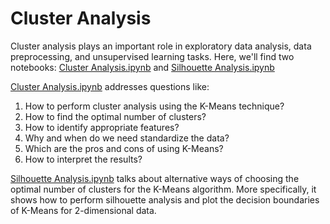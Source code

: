 # Cluster Analysis

Cluster analysis plays an important role in exploratory data analysis, data preprocessing, and unsupervised learning tasks. Here, we'll find two notebooks: [Cluster Analysis.ipynb](https://github.com/alexandrehsd/Cluster-Analysis/blob/master/Cluster%20Analysis.ipynb) and [Silhouette Analysis.ipynb](https://github.com/alexandrehsd/Cluster-Analysis/blob/master/Silhouette%20Analysis.ipynb)

[Cluster Analysis.ipynb](https://github.com/alexandrehsd/Cluster-Analysis/blob/master/Cluster%20Analysis.ipynb) addresses questions like:

  1. How to perform cluster analysis using the K-Means technique?
  2. How to find the optimal number of clusters?
  3. How to identify appropriate features?
  4. Why and when do we need standardize the data?
  5. Which are the pros and cons of using K-Means?
  6. How to interpret the results?

[Silhouette Analysis.ipynb](https://github.com/alexandrehsd/Cluster-Analysis/blob/master/Silhouette%20Analysis.ipynb) talks about alternative ways of choosing the optimal number of clusters for the K-Means algorithm. More specifically, it shows how to perform silhouette analysis and plot the decision boundaries of K-Means for 2-dimensional data. 
